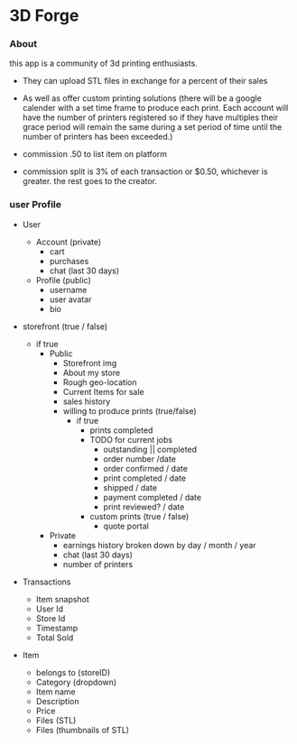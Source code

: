 # 3D Forge

### About
this app is a community of 3d printing enthusiasts. 
- They can upload STL files in exchange for a percent of their sales
- As well as offer custom printing solutions (there will be a google calender with a set time frame to produce each print. Each account will have the number of printers registered so if they have multiples their grace period will remain the same during a set period of time until the number of printers has been exceeded.)

- commission .50 to list item on platform
- commission split is 3% of each transaction or $0.50, whichever is greater. the rest goes to the creator.

### user Profile
- User
    - Account (private)
        - cart
        - purchases
        - chat (last 30 days)
    - Profile (public)
        - username
        - user avatar
        - bio

- storefront (true / false)
    - if true
        - Public
            - Storefront img
            - About my store
            - Rough geo-location
            - Current Items for sale
            - sales history
            - willing to produce prints (true/false)
                - if true
                    - prints completed
                    - TODO for current jobs
                        - outstanding || completed
                        - order number /date
                        - order confirmed / date
                        - print completed / date
                        - shipped / date
                        - payment completed / date
                        - print reviewed? / date
                    - custom prints (true / false)
                        - quote portal
        - Private
            - earnings history broken down by day / month / year
            - chat (last 30 days)
            - number of printers

- Transactions
    - Item snapshot
    - User Id
    - Store Id
    - Timestamp
    - Total Sold

- Item
    - belongs to (storeID)
    - Category (dropdown)
    - Item name
    - Description
    - Price
    - Files (STL)
    - Files (thumbnails of STL)